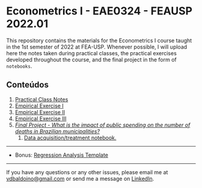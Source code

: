 # Econometrics I - EAE0324 - FEAUSP 2022.01

This repository contains the materials for the Econometrics I course taught in the 1st semester of 2022 at FEA-USP. Whenever possible, I will upload here the notes taken during practical classes, the practical exercises developed throughout the course, and the final project in the form of `notebooks`.

## Conteúdos

1. [Practical Class Notes](monitorias.ipynb)
2. [Empirical Exercise I](ex_empirico_01.ipynb)
3. [Empirical Exercise II](ex_empirico_02.ipynb)
4. [Empirical Exercise III](ex_empirico_03.ipynb)
5. [*Final Project - What is the impact of public spending on the number of deaths in Brazilian municipalities?*](trab_final.ipynb)
   1. [Data acquisition/treatment notebook.](trab_final_dados.ipynb)

*** 

- Bonus: [Regression Analysis Template](template_analise_regressao.ipynb)

***

If you have any questions or any other issues, please email me at [vdbaldoino@gmail.com](mailto:vdbaldoino@gmail.com?subject=Hi!%20I%20saw%20your%20GitHub!) or send me a message on [LinkedIn](https://www.linkedin.com/in/vitorbaldoino/).
